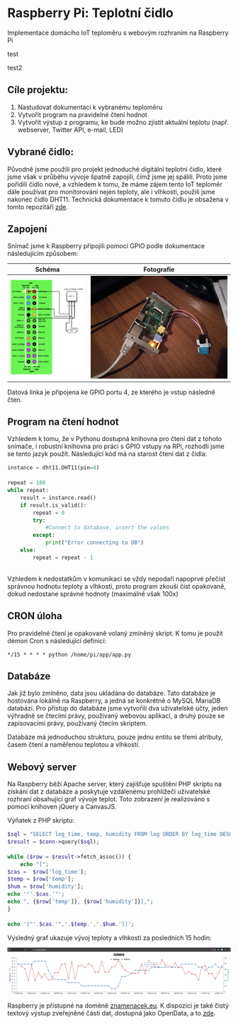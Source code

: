 # Raspberry Pi: Teplotní čidlo
Implementace domácího IoT teploměru s webovým rozhraním na Raspberry Pi

test

test2

## Cíle projektu:
1) Nastudovat dokumentaci k vybranému teploměru
2) Vytvořit program na pravidelné čtení hodnot
3) Vytvořit výstup z programu, ke bude možno zjistit aktuální teplotu (např. webserver, Twitter API, e-mail, LED)

## Vybrané čidlo:
Původně jsme použili pro projekt jednoduché digitální teplotní čidlo, které jsme však v průběhu vývoje špatně zapojili, čímž jsme jej spálili. Proto jsme pořídili čidlo nové, a vzhledem k tomu, že máme zájem tento IoT teploměr dále používat pro monitorování nejen teploty, ale i vlhkosti, použili jsme nakonec čidlo DHT11.
Technická dokumentace k tomuto čidlu je obsažena v tomto repozitáři [zde](DHT11.pdf).

## Zapojení
Snímač jsme k Raspberry připojili pomocí GPIO podle dokumentace následujícím způsobem:

Schéma                                                       |Fotografie
:-----------------------------------------------------------:|----------------------------------------------
![Schéma zapojení DHT11 do Raspberry Pi](DHT11_zapojeni.png) | ![Fotografie zapojeného Raspberry Pi se snímačem](Raspi_zapojeni.jpg)

Datová linka je připojena ke GPIO portu 4, ze kterého je vstup následně čten.

## Program na čtení hodnot
Vzhledem k tomu, že v Pythonu dostupná knihovna pro čtení dat z tohoto snímače, i robustní knihovna pro práci s GPIO vstupy na RPi, rozhodli jsme se tento jazyk použít. Následující kód má na starost čtení dat z čidla:

```python
instance = dht11.DHT11(pin=4)

repeat = 100
while repeat:
    result = instance.read()
    if result.is_valid():
        repeat = 0
        try:
            #Connect to database, insert the values
        except:
            print("Error connecting to DB")
    else:
        repeat = repeat - 1
        
```

Vzhledem k nedostatkům v komunikaci se vždy nepodaří napoprvé přečíst správnou hodnotu teploty a vlhkosti, proto program zkouší číst opakovaně, dokud nedostane správné hodnoty (maximálně však 100x)

## CRON úloha
Pro pravidelné čtení je opakovaně volaný zmíněný skript. K tomu je použit démon Cron s následující definicí:
```
*/15 * * * * python /home/pi/app/app.py
```
## Databáze
Jak již bylo zmíněno, data jsou ukládána do databáze. Tato databáze je hostována lokálně na Raspberry, a jedná se konkrétně o MySQL MariaDB databázi.
Pro přístup do databáze jsme vytvořili dva uživatelské účty, jeden výhradně se čtecími právy, používaný webovou aplikací, a druhý pouze se zapisovacími právy, používaný čtecím skriptem.

Databáze má jednoduchou strukturu, pouze jednu entitu se třemi atributy, časem čtení a naměřenou teplotou a vlhkostí.

## Webový server

Na Raspberry běží Apache server, který zajišťuje spuštění PHP skriptu na získání dat z databáze a poskytuje vzdálenému prohlížeči uživatelské rozhraní obsahující graf vývoje teplot. Toto zobrazení je realizováno s pomocí knihoven jQuery a CanvasJS.

Výňatek z PHP skriptu:
```PHP
$sql = "SELECT log_time, temp, humidity FROM log ORDER BY log_time DESC  LIMIT 0, 60";
$result = $conn->query($sql);

while ($row = $result->fetch_assoc()) {
    echo "[";
$cas =  $row['log_time'];
$temp = $row['temp'];
$hum = $row['humidity'];
echo '"'.$cas.'"';
echo ", {$row['temp']}, {$row['humidity']}],";
}

echo '["'.$cas.'",'.$temp.','.$hum.']]';
```

Výsledný graf ukazuje vývoj teploty a vlhkosti za posledních 15 hodin:

![Graf vývoje hodnot](temp_graf.PNG)

Raspberry je přístupné na doméně [znamenacek.eu](http://znamenacek.eu/).
K dispozici je také čistý textový výstup zveřejněné části dat, dostupná jako OpenData, a to [zde](http://znamenacek.eu/dateDB.php).
